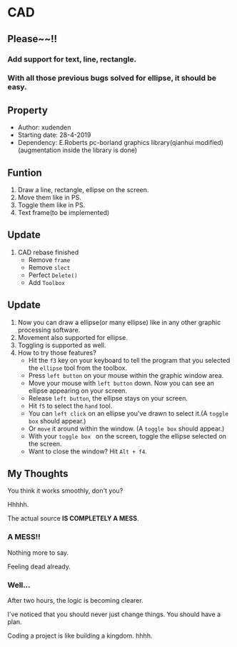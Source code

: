 # CAD

## Please~~!!

### Add support for text, line, rectangle.

### With all those previous bugs solved for ellipse, it should be easy.



## Property

- Author: xudenden
- Starting date: 28-4-2019
- Dependency: E.Roberts pc-borland graphics library(qianhui modified)(augmentation inside the library is done)



## Funtion

1. Draw a line, rectangle, ellipse on the screen.
2. Move them like in PS.
3. Toggle them like in PS.
4. Text frame(to be implemented)



## Update

1. CAD rebase finished
   - Remove `frame`
   - Remove `slect`
   - Perfect `Delete()`
   - Add `Toolbox`



## Update

1. Now you can draw a ellipse(or many ellipse) like in any other graphic processing software.
2. Movement also supported for ellipse.
3. Toggling is supported as well.
4. How to try those features?
   - Hit the `f3` key on your keyboard to tell the program that you selected the `ellipse` tool from the toolbox.
   - Press `left button` on your mouse within the graphic window area.
   - Move your mouse with `left button` down. Now you can see an ellipse appearing on your screen.
   - Release `left button`, the ellipse stays on your screen.
   - Hit `f5` to select the `hand` tool.
   - You can `left click` on an ellipse you've drawn to select it.(A `toggle box` should appear.)
   - Or `move` it around within the window. (A `toggle box` should appear.)
   - With your `toggle box ` on the screen, toggle the ellipse selected on the screen.
   - Want to close the window? Hit `Alt + f4`.



## My Thoughts

You think it works smoothly, don't you?

Hhhhh.

The actual source **IS COMPLETELY A MESS**.

### A MESS!!

Nothing more to say.

Feeling dead already.

### Well...

After two hours, the logic is becoming clearer.

I've noticed that you should never just change things. You should have a plan.

Coding a project is like building a kingdom. hhhh.

